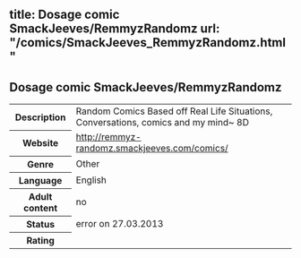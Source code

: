 title: Dosage comic SmackJeeves/RemmyzRandomz
url: "/comics/SmackJeeves_RemmyzRandomz.html"
---
Dosage comic SmackJeeves/RemmyzRandomz
-----------------------------------------

<table class="comicinfo">
<tr>
<th>Description</th><td>Random Comics Based off Real Life Situations, Conversations, comics and my mind~ 8D</td>
</tr>
<tr>
<th>Website</th><td><a href="http://remmyz-randomz.smackjeeves.com/comics/">http://remmyz-randomz.smackjeeves.com/comics/</a></td>
</tr>
<tr>
<th>Genre</th><td>Other</td>
</tr>
<tr>
<th>Language</th><td>English</td>
</tr>
<tr>
<th>Adult content</th><td>no</td>
</tr>
<tr>
<th>Status</th><td>error on 27.03.2013</td>
</tr>
<tr>
<th>Rating</th><td><div class="g-plusone" data-size="standard" data-annotation="bubble"
 data-href="http://remmyz-randomz.smackjeeves.com/comics/"></div></td>
</tr>
</table>
<script type="text/javascript">
  (function() {
    var po = document.createElement('script'); po.type = 'text/javascript'; po.async = true;
    po.src = 'https://apis.google.com/js/plusone.js';
    var s = document.getElementsByTagName('script')[0]; s.parentNode.insertBefore(po, s);
  })();
</script>
